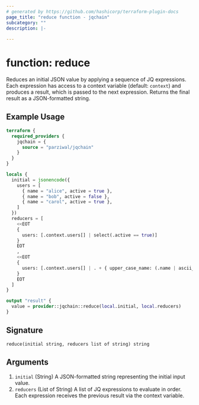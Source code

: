 ```yaml
---
# generated by https://github.com/hashicorp/terraform-plugin-docs
page_title: "reduce function - jqchain"
subcategory: ""
description: |-
  
---
```


# function: reduce

Reduces an initial JSON value by applying a sequence of JQ expressions. Each expression has access to a context variable (default: `context`) and produces a result, which is passed to the next expression. Returns the final result as a JSON-formatted string.

## Example Usage

```terraform
terraform {
  required_providers {
    jqchain = {
      source = "parziwal/jqchain"
    }
  }
}

locals {
  initial = jsonencode({
    users = [
      { name = "alice", active = true },
      { name = "bob", active = false },
      { name = "carol", active = true },
    ]
  })
  reducers = [
    <<EOT
    {
      users: [.context.users[] | select(.active == true)]
    }
    EOT
    ,
    <<EOT
    {
      users: [.context.users[] | . + { upper_case_name: (.name | ascii_upcase) }]
    }
    EOT
  ]
}

output "result" {
  value = provider::jqchain::reduce(local.initial, local.reducers)
}
```

## Signature

<!-- signature generated by tfplugindocs -->
```text
reduce(initial string, reducers list of string) string
```

## Arguments

<!-- arguments generated by tfplugindocs -->
1. `initial` (String) A JSON-formatted string representing the initial input value.
1. `reducers` (List of String) A list of JQ expressions to evaluate in order. Each expression receives the previous result via the context variable.

